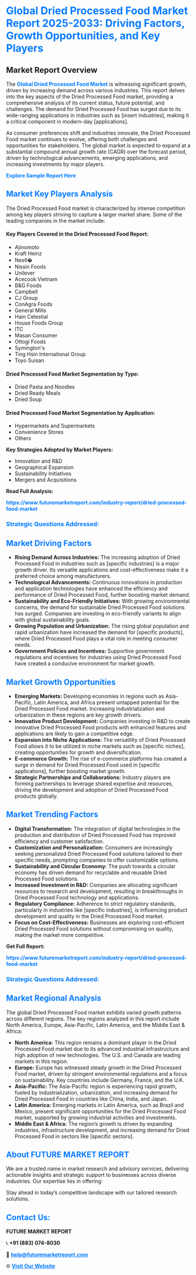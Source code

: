 <h1 style="color: #007BFF;">Global Dried Processed Food Market Report 2025-2033: Driving Factors, Growth Opportunities, and Key Players</h1>

<section id="overview">
<h2>Market Report Overview</h2>
<p>The <a href="https://www.futuremarketreport.com/industry-report/dried-processed-food-market" style="color: #007BFF; text-decoration: none;"><strong>Global Dried Processed Food Market</strong></a> is witnessing significant growth, driven by increasing demand across various industries. This report delves into the key aspects of the Dried Processed Food market, providing a comprehensive analysis of its current status, future potential, and challenges. The demand for Dried Processed Food has surged due to its wide-ranging applications in industries such as [insert industries], making it a critical component in modern-day [applications].</p>
<p>As consumer preferences shift and industries innovate, the Dried Processed Food market continues to evolve, offering both challenges and opportunities for stakeholders. The global market is expected to expand at a substantial compound annual growth rate (CAGR) over the forecast period, driven by technological advancements, emerging applications, and increasing investments by major players.</p>
</section>

<section id="overview">
<p><a href="https://www.futuremarketreport.com/request-sample/reportId=56833" style="color: #007BFF; text-decoration: none;"><strong>Explore Sample Report Here</strong></a></p>
</section>

<section id="key-players">
<h2 style="color: #007BFF;">Market Key Players Analysis</h2>
<p>The Dried Processed Food market is characterized by intense competition among key players striving to capture a larger market share. Some of the leading companies in the market include:</p>
<h4>Key Players Covered in the Dried Processed Food Report:</h4>
<ul><li>Ajinomoto</li><li>Kraft Heinz</li><li>Nestl�</li><li>Nissin Foods</li><li>Unilever</li><li>Acecook Vietnam</li><li>B&amp;G Foods</li><li>Campbell</li><li>CJ Group</li><li>ConAgra Foods</li><li>General Mills</li><li>Hain Celestial</li><li>House Foods Group</li><li>ITC</li><li>Masan Consumer</li><li>Ottogi Foods</li><li>Symington&#039;s</li><li>Ting Hsin International Group</li><li>Toyo Suisan</li></ul>
<h4>Dried Processed Food Market Segmentation by Type:</h4>
<ul><li>Dried Pasta and Noodles</li><li>Dried Ready Meals</li><li>Dried Soup</li></ul>

<h4>Dried Processed Food Market Segmentation by Application:</h4>
<ul><li>Hypermarkets and Supermarkets</li><li>Convenience Stores</li><li>Others</li></ul>
<p><strong>Key Strategies Adopted by Market Players:</strong></p>
<ul>
<li>Innovation and R&D</li>
<li>Geographical Expansion</li>
<li>Sustainability Initiatives</li>
<li>Mergers and Acquisitions</li>
</ul>
</section>

<section>
<p><strong>Read Full Analysis: </strong></p><a href="https://www.futuremarketreport.com/industry-report/dried-processed-food-market" style="color: #007BFF; text-decoration: none;"><strong>https://www.futuremarketreport.com/industry-report/dried-processed-food-market</strong></a>
<h3 style="color: #007BFF;">Strategic Questions Addressed:</h3>
</section>

<section id="driving-factors">
<h2 style="color: #007BFF;">Market Driving Factors</h2>
<ul>
<li><strong>Rising Demand Across Industries:</strong> The increasing adoption of Dried Processed Food in industries such as [specific industries] is a major growth driver. Its versatile applications and cost-effectiveness make it a preferred choice among manufacturers.</li>
<li><strong>Technological Advancements:</strong> Continuous innovations in production and application technologies have enhanced the efficiency and performance of Dried Processed Food, further boosting market demand.</li>
<li><strong>Sustainability and Eco-Friendly Initiatives:</strong> With growing environmental concerns, the demand for sustainable Dried Processed Food solutions has surged. Companies are investing in eco-friendly variants to align with global sustainability goals.</li>
<li><strong>Growing Population and Urbanization:</strong> The rising global population and rapid urbanization have increased the demand for [specific products], where Dried Processed Food plays a vital role in meeting consumer needs.</li>
<li><strong>Government Policies and Incentives:</strong> Supportive government regulations and incentives for industries using Dried Processed Food have created a conducive environment for market growth.</li>
</ul>
</section>

<section id="growth-opportunities">
<h2 style="color: #007BFF;">Market Growth Opportunities</h2>
<ul>
<li><strong>Emerging Markets:</strong> Developing economies in regions such as Asia-Pacific, Latin America, and Africa present untapped potential for the Dried Processed Food market. Increasing industrialization and urbanization in these regions are key growth drivers.</li>
<li><strong>Innovative Product Development:</strong> Companies investing in R&D to create innovative Dried Processed Food products with enhanced features and applications are likely to gain a competitive edge.</li>
<li><strong>Expansion into Niche Applications:</strong> The versatility of Dried Processed Food allows it to be utilized in niche markets such as [specific niches], creating opportunities for growth and diversification.</li>
<li><strong>E-commerce Growth:</strong> The rise of e-commerce platforms has created a surge in demand for Dried Processed Food used in [specific applications], further boosting market growth.</li>
<li><strong>Strategic Partnerships and Collaborations:</strong> Industry players are forming partnerships to leverage shared expertise and resources, driving the development and adoption of Dried Processed Food products globally.</li>
</ul>
</section>

<section id="trending-factors">
<h2 style="color: #007BFF;">Market Trending Factors</h2>
<ul>
<li><strong>Digital Transformation:</strong> The integration of digital technologies in the production and distribution of Dried Processed Food has improved efficiency and customer satisfaction.</li>
<li><strong>Customization and Personalization:</strong> Consumers are increasingly seeking personalized Dried Processed Food solutions tailored to their specific needs, prompting companies to offer customizable options.</li>
<li><strong>Sustainability and Circular Economy:</strong> The push towards a circular economy has driven demand for recyclable and reusable Dried Processed Food solutions.</li>
<li><strong>Increased Investment in R&D:</strong> Companies are allocating significant resources to research and development, resulting in breakthroughs in Dried Processed Food technology and applications.</li>
<li><strong>Regulatory Compliance:</strong> Adherence to strict regulatory standards, particularly in industries like [specific industries], is influencing product development and quality in the Dried Processed Food market.</li>
<li><strong>Focus on Cost-Effectiveness:</strong> Businesses are exploring cost-efficient Dried Processed Food solutions without compromising on quality, making the market more competitive.</li>
</ul>
</section>

<section>
<p><strong>Get Full Report: </strong></p><a href="https://www.futuremarketreport.com/industry-report/dried-processed-food-market" style="color: #007BFF; text-decoration: none;"><strong>https://www.futuremarketreport.com/industry-report/dried-processed-food-market</strong></a>
<h3 style="color: #007BFF;">Strategic Questions Addressed:</h3>
</section>


<section id="regional-analysis">
<h2 style="color: #007BFF;">Market Regional Analysis</h2>
<p>The global Dried Processed Food market exhibits varied growth patterns across different regions. The key regions analyzed in this report include North America, Europe, Asia-Pacific, Latin America, and the Middle East & Africa:</p>
<ul>
<li><strong>North America:</strong> This region remains a dominant player in the Dried Processed Food market due to its advanced industrial infrastructure and high adoption of new technologies. The U.S. and Canada are leading markets in this region.</li>
<li><strong>Europe:</strong> Europe has witnessed steady growth in the Dried Processed Food market, driven by stringent environmental regulations and a focus on sustainability. Key countries include Germany, France, and the U.K.</li>
<li><strong>Asia-Pacific:</strong> The Asia-Pacific region is experiencing rapid growth, fueled by industrialization, urbanization, and increasing demand for Dried Processed Food in countries like China, India, and Japan.</li>
<li><strong>Latin America:</strong> Emerging markets in Latin America, such as Brazil and Mexico, present significant opportunities for the Dried Processed Food market, supported by growing industrial activities and investments.</li>
<li><strong>Middle East & Africa:</strong> The region’s growth is driven by expanding industries, infrastructure development, and increasing demand for Dried Processed Food in sectors like [specific sectors].</li>
</ul>
</section>

<footer>
<h2 style="color: #007BFF;">About FUTURE MARKET REPORT</h2>
<p>We are a trusted name in market research and advisory services, delivering actionable insights and strategic support to businesses across diverse industries. Our expertise lies in offering:</p>

<p>Stay ahead in today’s competitive landscape with our tailored research solutions.</p>

<h2 style="color: #007BFF;">Contact Us:</h2>
<p><strong>FUTURE MARKET REPORT</strong></p>
<p>📞 <strong>+91 (883) 074-8030</strong></p>
<p>📧 <strong><a href="mailto:help@futuremarketreport.com" style="color: #007BFF;">help@futuremarketreport.com</a></strong></p>
<p>🌐 <strong><a href="https://www.futuremarketreport.com/" style="color: #007BFF;">Visit Our Website</a></strong></p>
</footer>